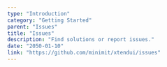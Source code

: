 ```yaml
---
type: "Introduction"
category: "Getting Started"
parent: "Issues"
title: "Issues"
description: "Find solutions or report issues."
date: "2050-01-10"
link: "https://github.com/minimit/xtendui/issues"
---
```

